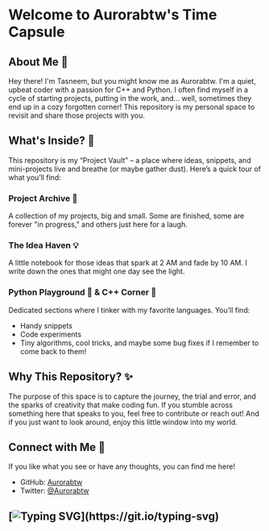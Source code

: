 # Welcome to **Aurorabtw's Time Capsule**

## About Me 🌌
Hey there! I'm Tasneem, but you might know me as Aurorabtw. I'm a quiet, upbeat coder with a passion for C++ and Python. I often find myself in a cycle of starting projects, putting in the work, and... well, sometimes they end up in a cozy forgotten corner! This repository is my personal space to revisit and share those projects with you.

## What's Inside? 🚀
This repository is my “Project Vault” – a place where ideas, snippets, and mini-projects live and breathe (or maybe gather dust). Here’s a quick tour of what you’ll find:

### Project Archive 📂
A collection of my projects, big and small. Some are finished, some are forever "in progress," and others just here for a laugh.

### The Idea Haven 💡
A little notebook for those ideas that spark at 2 AM and fade by 10 AM. I write down the ones that might one day see the light.

### Python Playground 🐍 & C++ Corner 🚀
Dedicated sections where I tinker with my favorite languages. You’ll find:
- Handy snippets
- Code experiments
- Tiny algorithms, cool tricks, and maybe some bug fixes if I remember to come back to them!

## Why This Repository? ✨
The purpose of this space is to capture the journey, the trial and error, and the sparks of creativity that make coding fun. If you stumble across something here that speaks to you, feel free to contribute or reach out! And if you just want to look around, enjoy this little window into my world.

## Connect with Me 🌌
If you like what you see or have any thoughts, you can find me here!
- GitHub: [Aurorabtw](https://github.com/Aurorabtw)
- Twitter: [@Aurorabtw](https://twitter.com/aurorabtw_)

[![Typing SVG](https://readme-typing-svg.demolab.com?font=Fira+Code&weight=300&size=15&pause=1000&color=F78F00&width=435&lines=See+you+at+the+funny+papers!)](https://git.io/typing-svg)
---


